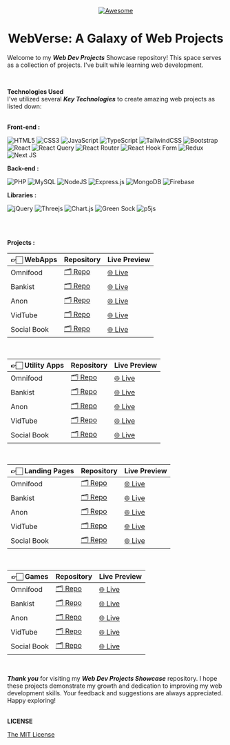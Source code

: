 <div align="center">

[![Awesome](https://awesome.re/badge.svg)](https://awesome.re)

# WebVerse: A Galaxy of Web Projects

</div>

Welcome to my **_Web Dev Projects_** Showcase repository! This space serves as a collection of projects. I've built while learning web development.

<br />

**Technologies Used** <br />
I've utilized several **_Key Technologies_** to create amazing web projects as listed down:
<br />
<br />

<b>Front-end :</b> <br />

![HTML5](https://img.shields.io/badge/HTML5-%23E34F26.svg?style=flate-badge&logo=html5&logoColor=white) ![CSS3](https://img.shields.io/badge/CSS3-%231572B6.svg?style=flate-badge&logo=css3&logoColor=white) ![JavaScript](https://img.shields.io/badge/JavaScript-%23323330.svg?style=flate-badge&logo=javascript&logoColor=%23F7DF1E) ![TypeScript](https://img.shields.io/badge/TypeScript-%23007ACC.svg?style=flat-badge&logo=typescript&logoColor=white)
![TailwindCSS](https://img.shields.io/badge/Tailwind_CSS-%2338B2AC.svg?style=flat-badge&logo=tailwind-css&logoColor=white) ![Bootstrap](https://img.shields.io/badge/Bootstrap-%238511FA.svg?style=flat-badge&logo=bootstrap&logoColor=white)
![React](https://img.shields.io/badge/React.js-%2320232a.svg?style=flat-badge&logo=react&logoColor=%2361DAFB) ![React Query](https://img.shields.io/badge/-React%20Query-FF4154?style=flat-badge&logo=react%20query&logoColor=white) ![React Router](https://img.shields.io/badge/React_Router-CA4245?style=flat-badge&logo=react-router&logoColor=white) ![React Hook Form](https://img.shields.io/badge/React%20Hook%20Form-%23EC5990.svg?style=flat-badge&logo=reacthookform&logoColor=white) ![Redux](https://img.shields.io/badge/Redux-%23593d88.svg?style=flat-badge&logo=redux&logoColor=white) ![Next JS](https://img.shields.io/badge/Next.js-black?style=flat-badge&logo=next.js&logoColor=white)
<br />

<b>Back-end :</b> <br />

![PHP](https://img.shields.io/badge/php-%23777BB4.svg?style=flat-badge&logo=php&logoColor=white)
![MySQL](https://img.shields.io/badge/MySQL-%2300f.svg?style=flate-badge&logo=mysql&logoColor=white)
![NodeJS](https://img.shields.io/badge/Node.js-6DA55F?style=flat-badge&logo=node.js&logoColor=white)
![Express.js](https://img.shields.io/badge/Express.js-%23404d59.svg?style=flat-badge&logo=express&logoColor=%2361DAFB)
![MongoDB](https://img.shields.io/badge/MongoDB-%234ea94b.svg?style=flat-badge&logo=mongodb&logoColor=white)
![Firebase](https://img.shields.io/badge/Firebase-ffca28?style=flate-badge&logo=firebase&logoColor=black)
<br />

<b>Libraries :</b> <br />

![jQuery](https://img.shields.io/badge/JQuery-%230769AD.svg?style=flat-badge&logo=jquery&logoColor=white) ![Threejs](https://img.shields.io/badge/Three.js-black?style=flat-badge&logo=three.js&logoColor=white) ![Chart.js](https://img.shields.io/badge/Chart.js-F5788D.svg?style=flat-badge&logo=chart.js&logoColor=white)
![Green Sock](https://img.shields.io/badge/Green%20Sock%20Animation-black?style=flat-badge&logo=greensock&logoColor=green) ![p5js](https://img.shields.io/badge/P5.js-ED225D?style=flat-badge&logo=p5.js&logoColor=FFFFFF)

<br />
<br />

<b>Projects :</b> <br />

| 👉🏻 WebApps  | Repository                                           | Live Preview                        |
| ----------- | ---------------------------------------------------- | ----------------------------------- |
| Omnifood    | [🗂 Repo](https://github.com/tailwindcss/tailwindcss) | [🌐 Live](https://tailwindcss.com)  |
| Bankist     | [🗂 Repo](https://github.com/twbs/bootstrap)          | [🌐 Live](https://getbootstrap.com) |
| Anon        | [🗂 Repo](https://github.com/twbs/bootstrap)          | [🌐 Live](https://getbootstrap.com) |
| VidTube     | [🗂 Repo](https://github.com/twbs/bootstrap)          | [🌐 Live](https://getbootstrap.com) |
| Social Book | [🗂 Repo](https://github.com/twbs/bootstrap)          | [🌐 Live](https://getbootstrap.com) |

<br />

| 👉🏻 Utility Apps | Repository                                           | Live Preview                        |
| --------------- | ---------------------------------------------------- | ----------------------------------- |
| Omnifood        | [🗂 Repo](https://github.com/tailwindcss/tailwindcss) | [🌐 Live](https://tailwindcss.com)  |
| Bankist         | [🗂 Repo](https://github.com/twbs/bootstrap)          | [🌐 Live](https://getbootstrap.com) |
| Anon            | [🗂 Repo](https://github.com/twbs/bootstrap)          | [🌐 Live](https://getbootstrap.com) |
| VidTube         | [🗂 Repo](https://github.com/twbs/bootstrap)          | [🌐 Live](https://getbootstrap.com) |
| Social Book     | [🗂 Repo](https://github.com/twbs/bootstrap)          | [🌐 Live](https://getbootstrap.com) |

<br />

| 👉🏻 Landing Pages | Repository                                           | Live Preview                        |
| ---------------- | ---------------------------------------------------- | ----------------------------------- |
| Omnifood         | [🗂 Repo](https://github.com/tailwindcss/tailwindcss) | [🌐 Live](https://tailwindcss.com)  |
| Bankist          | [🗂 Repo](https://github.com/twbs/bootstrap)          | [🌐 Live](https://getbootstrap.com) |
| Anon             | [🗂 Repo](https://github.com/twbs/bootstrap)          | [🌐 Live](https://getbootstrap.com) |
| VidTube          | [🗂 Repo](https://github.com/twbs/bootstrap)          | [🌐 Live](https://getbootstrap.com) |
| Social Book      | [🗂 Repo](https://github.com/twbs/bootstrap)          | [🌐 Live](https://getbootstrap.com) |

<br />

| 👉🏻 Games    | Repository                                           | Live Preview                        |
| ----------- | ---------------------------------------------------- | ----------------------------------- |
| Omnifood    | [🗂 Repo](https://github.com/tailwindcss/tailwindcss) | [🌐 Live](https://tailwindcss.com)  |
| Bankist     | [🗂 Repo](https://github.com/twbs/bootstrap)          | [🌐 Live](https://getbootstrap.com) |
| Anon        | [🗂 Repo](https://github.com/twbs/bootstrap)          | [🌐 Live](https://getbootstrap.com) |
| VidTube     | [🗂 Repo](https://github.com/twbs/bootstrap)          | [🌐 Live](https://getbootstrap.com) |
| Social Book | [🗂 Repo](https://github.com/twbs/bootstrap)          | [🌐 Live](https://getbootstrap.com) |

<br />

**_Thank you_** for visiting my **_Web Dev Projects Showcase_** repository. I hope these projects demonstrate my growth and dedication to improving my web development skills. Your feedback and suggestions are always appreciated. Happy exploring!
<br />
<br />

**LICENSE**

[The MIT License](./LICENSE)
